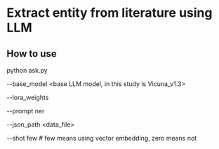 

# Extract entity from literature using LLM 

## How to use
python ask.py  

--base_model <base LLM model, in this study is Vicuna_v1.3> 

--lora_weights <lora weights> 

--prompt ner 

--json_path <data_file> 

--shot few # few means using vector embedding, zero means not




